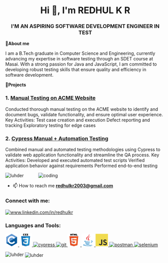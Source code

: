 <h1 align="center">Hi 👋, I'm REDHUL K R</h1>
<h3 align="center">I'M AN ASPIRING SOFTWARE DEVELOPMENT ENGINEER IN TEST</h3>

**🤖About me**
<p>I am a B.Tech graduate in Computer Science and Engineering, currently advancing my expertise in software testing through an SDET course at Masai. With a strong passion for Java and JavaScript, I am committed to developing robust testing skills that ensure quality and efficiency in software development. </p>


**🚀Projects**

### 1. [Manual Testing on ACME Website](https://github.com/luhder/Manual-Testing-ACME)

Conducted thorough manual testing on the ACME website to identify and document bugs, validate functionality, and ensure optimal user experience.
Key Activities:
Test case creation and execution
Defect reporting and tracking
Exploratory testing for edge cases

### 2. [Cypress Manual + Automation Testing](https://github.com/luhder/CypressAutomationProject)

Combined manual and automated testing methodologies using Cypress to validate web application functionality and streamline the QA process.
Key Activities:
Developed and executed automated test scripts
Verified application behavior against requirements
Performed end-to-end testing

<img align="right" alt="coding" width="400" src="https://user-images.githubusercontent.com/55389276/140866485-8fb1c876-9a8f-4d6a-98dc-08c4981eaf70.gif">

<p align="left"> <img src="https://komarev.com/ghpvc/?username=luhder&label=Profile%20views&color=0e75b6&style=flat" alt="luhder" /> </p>

- 📫 How to reach me **redhulkr2003@gmail.com**

<h3 align="left">Connect with me:</h3>
<p align="left">
<a href="https://linkedin.com/in/www.linkedin.com/in/redhulkr" target="blank"><img align="center" src="https://raw.githubusercontent.com/rahuldkjain/github-profile-readme-generator/master/src/images/icons/Social/linked-in-alt.svg" alt="www.linkedin.com/in/redhulkr" height="30" width="40" /></a>
</p>

<h3 align="left">Languages and Tools:</h3>
<p align="left"> <a href="https://www.cprogramming.com/" target="_blank" rel="noreferrer"> <img src="https://raw.githubusercontent.com/devicons/devicon/master/icons/c/c-original.svg" alt="c" width="40" height="40"/> </a> <a href="https://www.w3schools.com/css/" target="_blank" rel="noreferrer"> <img src="https://raw.githubusercontent.com/devicons/devicon/master/icons/css3/css3-original-wordmark.svg" alt="css3" width="40" height="40"/> </a> <a href="https://www.cypress.io" target="_blank" rel="noreferrer"> <img src="https://raw.githubusercontent.com/simple-icons/simple-icons/6e46ec1fc23b60c8fd0d2f2ff46db82e16dbd75f/icons/cypress.svg" alt="cypress" width="40" height="40"/> </a> <a href="https://git-scm.com/" target="_blank" rel="noreferrer"> <img src="https://www.vectorlogo.zone/logos/git-scm/git-scm-icon.svg" alt="git" width="40" height="40"/> </a> <a href="https://www.w3.org/html/" target="_blank" rel="noreferrer"> <img src="https://raw.githubusercontent.com/devicons/devicon/master/icons/html5/html5-original-wordmark.svg" alt="html5" width="40" height="40"/> </a> <a href="https://www.java.com" target="_blank" rel="noreferrer"> <img src="https://raw.githubusercontent.com/devicons/devicon/master/icons/java/java-original.svg" alt="java" width="40" height="40"/> </a> <a href="https://developer.mozilla.org/en-US/docs/Web/JavaScript" target="_blank" rel="noreferrer"> <img src="https://raw.githubusercontent.com/devicons/devicon/master/icons/javascript/javascript-original.svg" alt="javascript" width="40" height="40"/> </a> <a href="https://postman.com" target="_blank" rel="noreferrer"> <img src="https://www.vectorlogo.zone/logos/getpostman/getpostman-icon.svg" alt="postman" width="40" height="40"/> </a> <a href="https://www.selenium.dev" target="_blank" rel="noreferrer"> <img src="https://raw.githubusercontent.com/detain/svg-logos/780f25886640cef088af994181646db2f6b1a3f8/svg/selenium-logo.svg" alt="selenium" width="40" height="40"/> </a> </p>

<p><img align="left" src="https://github-readme-stats.vercel.app/api/top-langs?username=luhder&show_icons=true&locale=en&layout=compact" alt="luhder" /></p>

<p>&nbsp;<img align="center" src="https://github-readme-stats.vercel.app/api?username=luhder&show_icons=true&locale=en" alt="luhder" /></p>

